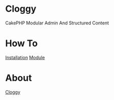 Cloggy
====

CakePHP Modular Admin And Structured Content

How To
====

[Installation](https://github.com/hiraq/Cloggy/wiki/Installations)
[Module](https://github.com/hiraq/Cloggy/wiki/Module)

About
====

[Cloggy](http://hiraq.github.com/Cloggy/)
